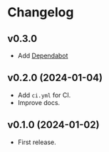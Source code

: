# Changelog

## v0.3.0

- Add [Dependabot](https://github.com/dependabot)

## v0.2.0 (2024-01-04)

- Add `ci.yml` for CI.
- Improve docs.

## v0.1.0 (2024-01-02)

- First release.